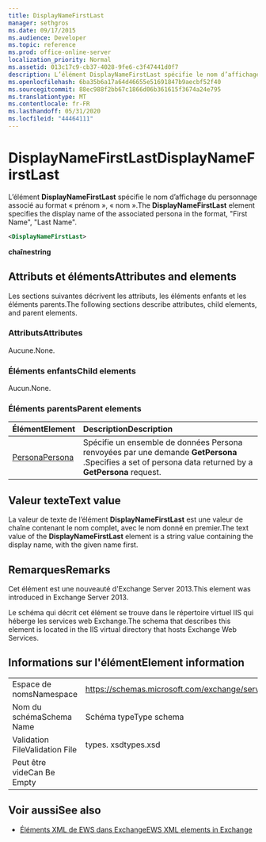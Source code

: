 ```yaml
---
title: DisplayNameFirstLast
manager: sethgros
ms.date: 09/17/2015
ms.audience: Developer
ms.topic: reference
ms.prod: office-online-server
localization_priority: Normal
ms.assetid: 013c17c9-cb37-4028-9fe6-c3f47441d0f7
description: L’élément DisplayNameFirstLast spécifie le nom d’affichage du personnage associé au format, prénom, nom.
ms.openlocfilehash: 6ba35b6a17a64d46655e51691847b9aecbf52f40
ms.sourcegitcommit: 88ec988f2bb67c1866d06b361615f3674a24e795
ms.translationtype: MT
ms.contentlocale: fr-FR
ms.lasthandoff: 05/31/2020
ms.locfileid: "44464111"
---
```

# <a name="displaynamefirstlast"></a><span data-ttu-id="d96bf-103">DisplayNameFirstLast</span><span class="sxs-lookup"><span data-stu-id="d96bf-103">DisplayNameFirstLast</span></span>

<span data-ttu-id="d96bf-104">L’élément **DisplayNameFirstLast** spécifie le nom d’affichage du personnage associé au format « prénom », « nom ».</span><span class="sxs-lookup"><span data-stu-id="d96bf-104">The **DisplayNameFirstLast** element specifies the display name of the associated persona in the format, "First Name", "Last Name".</span></span> 
  
```XML
<DisplayNameFirstLast>
```

 <span data-ttu-id="d96bf-105">**chaîne**</span><span class="sxs-lookup"><span data-stu-id="d96bf-105">**string**</span></span>
## <a name="attributes-and-elements"></a><span data-ttu-id="d96bf-106">Attributs et éléments</span><span class="sxs-lookup"><span data-stu-id="d96bf-106">Attributes and elements</span></span>

<span data-ttu-id="d96bf-107">Les sections suivantes décrivent les attributs, les éléments enfants et les éléments parents.</span><span class="sxs-lookup"><span data-stu-id="d96bf-107">The following sections describe attributes, child elements, and parent elements.</span></span>
  
### <a name="attributes"></a><span data-ttu-id="d96bf-108">Attributs</span><span class="sxs-lookup"><span data-stu-id="d96bf-108">Attributes</span></span>

<span data-ttu-id="d96bf-109">Aucune.</span><span class="sxs-lookup"><span data-stu-id="d96bf-109">None.</span></span>
  
### <a name="child-elements"></a><span data-ttu-id="d96bf-110">Éléments enfants</span><span class="sxs-lookup"><span data-stu-id="d96bf-110">Child elements</span></span>

<span data-ttu-id="d96bf-111">Aucun.</span><span class="sxs-lookup"><span data-stu-id="d96bf-111">None.</span></span>
  
### <a name="parent-elements"></a><span data-ttu-id="d96bf-112">Éléments parents</span><span class="sxs-lookup"><span data-stu-id="d96bf-112">Parent elements</span></span>

|<span data-ttu-id="d96bf-113">**Élément**</span><span class="sxs-lookup"><span data-stu-id="d96bf-113">**Element**</span></span>|<span data-ttu-id="d96bf-114">**Description**</span><span class="sxs-lookup"><span data-stu-id="d96bf-114">**Description**</span></span>|
|:-----|:-----|
|[<span data-ttu-id="d96bf-115">Persona</span><span class="sxs-lookup"><span data-stu-id="d96bf-115">Persona</span></span>](persona.md) <br/> |<span data-ttu-id="d96bf-116">Spécifie un ensemble de données Persona renvoyées par une demande **GetPersona** .</span><span class="sxs-lookup"><span data-stu-id="d96bf-116">Specifies a set of persona data returned by a **GetPersona** request.</span></span>  <br/> |
   
## <a name="text-value"></a><span data-ttu-id="d96bf-117">Valeur texte</span><span class="sxs-lookup"><span data-stu-id="d96bf-117">Text value</span></span>

<span data-ttu-id="d96bf-118">La valeur de texte de l’élément **DisplayNameFirstLast** est une valeur de chaîne contenant le nom complet, avec le nom donné en premier.</span><span class="sxs-lookup"><span data-stu-id="d96bf-118">The text value of the **DisplayNameFirstLast** element is a string value containing the display name, with the given name first.</span></span> 
  
## <a name="remarks"></a><span data-ttu-id="d96bf-119">Remarques</span><span class="sxs-lookup"><span data-stu-id="d96bf-119">Remarks</span></span>

<span data-ttu-id="d96bf-120">Cet élément est une nouveauté d'Exchange Server 2013.</span><span class="sxs-lookup"><span data-stu-id="d96bf-120">This element was introduced in Exchange Server 2013.</span></span>
  
<span data-ttu-id="d96bf-121">Le schéma qui décrit cet élément se trouve dans le répertoire virtuel IIS qui héberge les services web Exchange.</span><span class="sxs-lookup"><span data-stu-id="d96bf-121">The schema that describes this element is located in the IIS virtual directory that hosts Exchange Web Services.</span></span>
  
## <a name="element-information"></a><span data-ttu-id="d96bf-122">Informations sur l'élément</span><span class="sxs-lookup"><span data-stu-id="d96bf-122">Element information</span></span>

|||
|:-----|:-----|
|<span data-ttu-id="d96bf-123">Espace de noms</span><span class="sxs-lookup"><span data-stu-id="d96bf-123">Namespace</span></span>  <br/> |https://schemas.microsoft.com/exchange/services/2006/types  <br/> |
|<span data-ttu-id="d96bf-124">Nom du schéma</span><span class="sxs-lookup"><span data-stu-id="d96bf-124">Schema Name</span></span>  <br/> |<span data-ttu-id="d96bf-125">Schéma type</span><span class="sxs-lookup"><span data-stu-id="d96bf-125">Type schema</span></span>  <br/> |
|<span data-ttu-id="d96bf-126">Validation File</span><span class="sxs-lookup"><span data-stu-id="d96bf-126">Validation File</span></span>  <br/> |<span data-ttu-id="d96bf-127">types. xsd</span><span class="sxs-lookup"><span data-stu-id="d96bf-127">types.xsd</span></span>  <br/> |
|<span data-ttu-id="d96bf-128">Peut être vide</span><span class="sxs-lookup"><span data-stu-id="d96bf-128">Can Be Empty</span></span>  <br/> ||
   
## <a name="see-also"></a><span data-ttu-id="d96bf-129">Voir aussi</span><span class="sxs-lookup"><span data-stu-id="d96bf-129">See also</span></span>

- [<span data-ttu-id="d96bf-130">Éléments XML de EWS dans Exchange</span><span class="sxs-lookup"><span data-stu-id="d96bf-130">EWS XML elements in Exchange</span></span>](ews-xml-elements-in-exchange.md)

